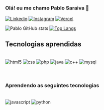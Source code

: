 ### Olá! eu me chamo Pablo Saraiva 👋

[![Linkedin](https://img.shields.io/badge/LinkedIn-0077B5?style=for-the-badge&logo=linkedin&logoColor=white)](https://www.linkedin.com/in/pablo-saraiva-a52514227/)
[![Instagram](https://img.shields.io/badge/Instagram-E4405F?style=for-the-badge&logo=instagram&logoColor=white)](https://www.instagram.com/pbo___/)
[![Vercel](https://img.shields.io/badge/Vercel-000000?style=for-the-badge&logo=vercel&logoColor=white)](https://vercel.com/pbosm)

![Pablo GitHub stats](https://github-readme-stats.vercel.app/api?username=pbosm&show_icons=true&theme=radical)
[![Top Langs](https://github-readme-stats.vercel.app/api/top-langs/?username=pbosm&layout=compact)](https://github.com/anuraghazra/github-readme-stats)

## Tecnologias aprendidas 

<div style"display: inline_block"></br>
  <img align="center" alt="html5" src="https://img.shields.io/badge/HTML5-E34F26?style=for-the-badge&logo=html5&logoColor=white"</img>
  <img align="center" alt="css"   src="https://img.shields.io/badge/CSS3-1572B6?style=for-the-badge&logo=css3&logoColor=white"</img>
  <img align="center" alt="php"   src="https://img.shields.io/badge/PHP-777BB4?style=for-the-badge&logo=php&logoColor=white"</img>
  <img align="center" alt="java"  src="https://img.shields.io/badge/Java-ED8B00?style=for-the-badge&logo=java&logoColor=white"</img>
  <img align="center" alt="c++"   src="https://img.shields.io/badge/C%2B%2B-00599C?style=for-the-badge&logo=c%2B%2B&logoColor=white"</img>
  <img align="center" alt="mysql" src="https://img.shields.io/badge/MySQL-00000F?style=for-the-badge&logo=mysql&logoColor=white"</img>
</div><br></br>

### Aprendendo as seguintes tecnologias

<div style"display: inline_block"></br>
  <img align="center" alt="javascript" src="https://img.shields.io/badge/JavaScript-323330?style=for-the-badge&logo=javascript&logoColor=F7DF1E"</img>
  <img align="center" alt="python"     src="https://img.shields.io/badge/Python-14354C?style=for-the-badge&logo=python&logoColor=white"</img>
</div>
